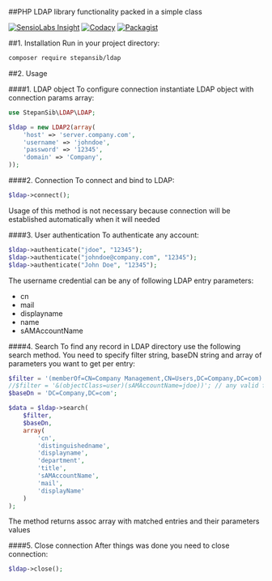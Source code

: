 ##PHP LDAP library functionality packed in a simple class

[![SensioLabs Insight](https://img.shields.io/sensiolabs/i/9dc139ea-991c-4294-988f-8445d8f68af0.svg)](https://insight.sensiolabs.com/projects/9dc139ea-991c-4294-988f-8445d8f68af0)
[![Codacy](https://img.shields.io/codacy/38bd187bffde4b008c033a5d1837a0d3.svg)](https://www.codacy.com/app/stepan-sib/ldap)
[![Packagist](https://img.shields.io/packagist/v/stepansib/alm-client.svg)](https://packagist.org/packages/stepansib/alm-client)

##1. Installation
Run in your project directory:
```sh
composer require stepansib/ldap
```

##2. Usage

####1. LDAP object
To configure connection instantiate LDAP object with connection params array:
```php
use StepanSib\LDAP\LDAP;

$ldap = new LDAP2(array(
    'host' => 'server.company.com',
    'username' => 'johndoe',
    'password' => '12345',
    'domain' => 'Company',
));
```

####2. Connection
To connect and bind to LDAP:
```php
$ldap->connect();
```
Usage of this method is not necessary because connection will be established automatically when it will needed

####3. User authentication
To authenticate any account:
```php
$ldap->authenticate("jdoe", "12345");
$ldap->authenticate("johndoe@company.com", "12345");
$ldap->authenticate("John Doe", "12345");
```
The username credential can be any of following LDAP entry parameters:
 - cn
 - mail
 - displayname
 - name
 - sAMAccountName
 
####4. Search
To find any record in LDAP directory use the following search method. You need to specify filter string, baseDN string and array of parameters you want to get per entry:
```php
$filter = '(memberOf=CN=Company Management,CN=Users,DC=Company,DC=com)';
//$filter = '&(objectClass=user)(sAMAccountName=jdoe))'; // any valid filter can be passed
$baseDn = 'DC=Company,DC=com';

$data = $ldap->search(
    $filter,
    $baseDn,
    array(
        'cn',
        'distinguishedname',
        'displayname',
        'department',
        'title',
        'sAMAccountName',
        'mail',
        'displayName'
    )
);
```
The method returns assoc array with matched entries and their parameters values

####5. Close connection
After things was done you need to close connection:
```php
$ldap->close();
```
